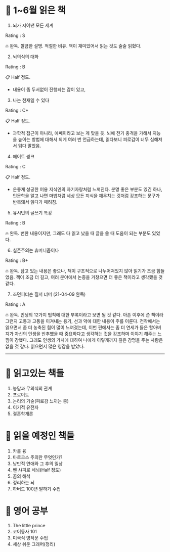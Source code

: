 # 📌 1~6월 읽은 책

1. 뇌가 지어낸 모든 세계

Rating : S

🔥 완독.
깔끔한 설명. 적절한 비유. 책이 재미있어서 읽는 것도 술술 읽혔다.

2. 뇌의식의 대화

Rating : B

📋 Half 정도.
* 내용이 좀 두서없이 진행되는 감이 있고, 

3. 나는 천재일 수 있다

Rating : C+

📋 Half 정도.
* 과학적 접근이 아니라, 에쎄이라고 보는 게 맞을 듯. 뇌에 전기 충격을 가해서 지능을 높이는 방법에 대해서 되게 여러 번 언급하는데, 읽다보니 피로감이 너무 심해져서 읽다 말았음.

4. 에이트 씽크

Rating : C

📋 Half 정도.
* 운좋게 성공한 어용 지식인의 자기자랑처럼 느껴진다. 분명 좋은 부분도 있긴 하나, 인문학을 알고 나면 마법처럼 세상 모든 지식을 깨우치는 것처럼 강조하는 문구가 반복돼서 읽다가 때려침.

5. 유시민의 글쓰기 특강

Rating : B

🔥 완독.
뻔한 내용이지만, 그래도 다 읽고 났을 때 글을 쓸 때 도움이 되는 부분도 있었다.

6. 실존주의는 휴머니즘이다

Rating : B+

🔥 완독.
담고 있는 내용은 좋으나, 책이 구조적으로 나누어져있지 않아 읽기가 조금 힘들었음.
책이 조금 더 길고, 여러 분야에서 논증을 거쳤으면 더 좋은 책이라고 생각했을 것 같다.

7. 조던피터슨 질서 너머 (21-04-09 완독)

Rating : A

🔥 완독.
인생의 12가지 법칙에 대한 부록이라고 보면 될 것 같다. 아픈 이후에 쓴 책이라 그런지 고통과 고통을 이겨내는 용기, 선과 악에 대한 내용이 주를 이룬다. 전작에서는 읽으면서 좀 더 농축된 힘이 많이 느껴졌는데, 이번 편에서는 좀 더 연세가 들은 할아버지가 자신의 인생을 반추했을 때 중요하다고 생각하는 것을 강조하며 이야기 해주는 느낌이 강했다.
그래도 인생의 가치에 대하여 나에게 이렇게까지 깊은 감명을 주는 사람은 없을 것 같다. 읽으면서 많은 영감을 받았다.
___

# 📌 읽고있는 책들

1. 농담과 무의식의 관계
2. 프로이트
3. 논리의 기술(피로감 느끼는 중)
4. 이기적 유전자
5. 결혼학개론

# 📌 읽을 예정인 책들

1. 카를 융
2. 마르크스 주의란 무엇인가?
3. 낭만적 연애와 그 후의 일상
4. 벤 샤피로 세뇌(Half 정도)
5. 꿈의 해석
6. 정리하는 뇌
7. 하버드 100년 말하기 수업

# 📌 영어 공부

1. The little prince
2. 코어동사 101
3. 미국식 영작문 수업
4. 세상 쉬운 그래머(정리)
